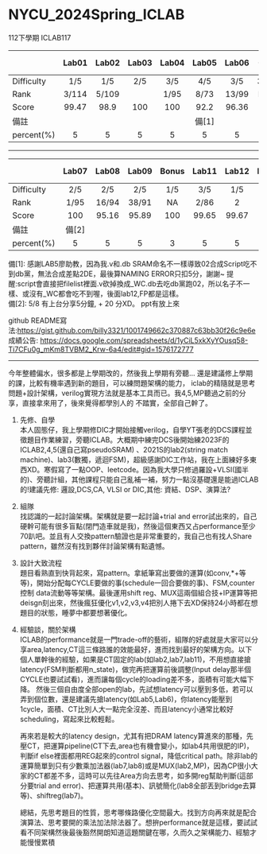 # NYCU_2024Spring_ICLAB     
112下學期 ICLAB117

|      | Lab01  | Lab02 | Lab03 | Lab04 | Lab05 | Lab06 |OT |    MIDTERM PROJECT | MID EXAM |
| ------------|:------:|:-----:|:-----:|:-----:|:-----:|:-----:|:--------------:|:-----:|:-------:|
| Difficulty  |  1/5   |  1/5  |2/5|3/5|4/5|3/5|3/5|5/5|3/5||
| Rank        |  3/114 | 5/109   ||1/95|8/73|13/99|NA|2/87|5/94||
| Score       |  99.47 |   98.9 |100|100|92.2|96.36|50|99.66|94/100||
| 備註  | ||||備[1]||:(||||
| percent(%)|5|5|5|5|5|5|5|8|8|
-------------------------
|     | Lab07  | Lab08 | Lab09 | Bonus | Lab11 | Lab12 | LAB13|   FINAL PROJECT  | FINAL EXAM |
| ------------|:------:|:-----:|:-----:|:-----:|:-----:|:-----:|:--------------:|:-----:|:-------:|
| Difficulty  |2/5|2/5|2/5|1/5|3/5|1/5|1/5|5/5||||
| Rank        |1/95|16/94|38/91|NA|2/86|2|NA|1/84||||
| Score       |100|95.16|95.89|100|99.65|99.67|100|100||||
| 備註  |備[2]|||||||||||
| percent(%)|5|5|5|3|5|5|5|8|8|

備[1]:
感謝LAB5廖助教，因為我.v和.db SRAM命名不一樣導致02合成Script吃不到db黨，無法合成差點2DE，最後算NAMING ERROR只扣5分，謝謝~
提醒:script會直接把filelist裡面.v砍掉換成_WC.db去吃db黨跑02，所以名子不一樣、或沒有_WC都會吃不到喔，後面lab12,FP都是這樣。    
備[2]: 5/8 有上台分享5分鐘, + 20 分XD。 ppt有放上來

github README寫法:https://gist.github.com/billy3321/1001749662c370887c63bb30f26c9e6e    
成績公告: https://docs.google.com/spreadsheets/d/1yCiL5xkXyYOusq58-Ti7CFu0g_mKm8TVBM2_Krw-6a4/edit#gid=1576172777    


-------------------    
今年整體偏水，很多都是上學期改的，然後我上學期有旁聽... 還是建議修上學期的課，比較有機率遇到新的題目，可以練問題架構的能力，
iclab的精隨就是思考問題+設計架構，verilog實現方法就是基本工具而已。我4,5,MP聽過之前的分享，直接拿來用了，後來覺得都學別人的
不踏實，全部自己幹了。    

1. 先修、自學    
本人固態仔，我上學期修DIC才開始接觸verilog，自學YT張老的DCS課程並徵題目作業練習，旁聽ICLAB。大概期中練完DCS後開始練2023F的ICLAB2,4,5(還自己寫pseudoSRAM)
、2021S的lab2(string match machine)、lab3(數獨，遞迴FSM)，超級感謝DIC工作站，我在上面練好多東西XD。寒假寫了一點OOP、leetcode。因為我大學只修過羅設+VLSI(國半的)、旁聽計組，其他課程只能自己亂補一補，努力一點沒基礎還是能過ICLAB的!建議先修: 邏設,DCS,CA, VLSI or DIC,其他: 資結、DSP、演算法?        
2. 組隊    
找認識的一起討論架構。架構就是要一起討論+trial and error試出來的，自己硬幹可能有很多盲點(閉門造車就是我)，然後這個東西又占performance至少
70趴吧。並且有人交換pattern驗證也是非常重要的，我自己也有找人Share pattern，雖然沒有找到夥伴討論架構有點遺憾。    
3. 設計大致流程    
題目看熟直到快背起來，寫pattern。拿紙筆寫出要做的運算(如conv,*+等等)，開始分配每CYCLE要做的事(schedule一回合要做的事)、FSM,counter控制
data流動等等架構。最後運用shift reg、MUX這兩個組合技+IP運算等把deisgn刻出來，然後瘋狂優化v1,v2,v3,v4把別人捲下去XD保持24小時都在想題目的狀態，睡夢中都要想著優化。

4.  經驗談，關於架構      
      ICLAB的performance就是一門trade-off的藝術，組隊的好處就是大家可以分享area,latency,CT這三條路誰的效能最好，進而找到最好的架構方向。以下個人單幹後的經驗，如果是CT固定的lab(如lab2,lab7,lab11)，不用想直接搶latency(FSM判斷都用n_state)，做完再把運算前後調整(Input delay那半個CYCLE也要試試看)，進而讓每個cycle的loading差不多，面積有可能大幅下降。 然後三個自由度全部open的lab，先試想latency可以壓到多低，若可以弄到個位數，還是建議先搶latency(如Lab5,Lab6)，你latency能壓到1cycle，面積、CT比別人大一點完全沒差、而且latency小通常比較好scheduling，寫起來比較輕鬆。
                
     再來若是較大的latency design，尤其有把DRAM latency算進來的那種，先壓CT，把運算pipeline(CT下去,area也有機會變小，如lab4共用很肥的IP)，判斷if else裡面都用REG起來的control signal，降低critical path。除非lab的運算簡單到只有少數乘加法器(lab7,lab8)或是MUX(lab2,MP)，因為CP很小大家的CT都差不多，這時可以先往Area方向去思考，如多開reg幫助判斷(這部分要trial and error)、把運算共用(基本)、訊號簡化(lab8全部丟到bridge去算等)、shiftreg(lab7)。
                
      總結，先思考題目的性質，思考哪條路優化空間最大。找到方向再來就是配合演算法、思考要開的乘法加法除法器了。想拚performance就是這樣，要試試看不同架構然後最後豁然開朗知道這題關鍵在哪，久而久之架構能力、經驗才能慢慢累積
